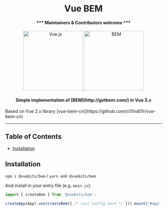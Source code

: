 <h1 align="center">Vue BEM</h1>

<h4 align="center">*** Maintainers & Contributors welcome ***</h4>

<p align="center">
  <a href="https://vuejs.org/">
    <img alt="Vue.js" src="https://user-images.githubusercontent.com/18534115/100093526-f2794b80-2e57-11eb-9b2a-e24202e2904b.png" height="192">
    <img alt="BEM" src="https://user-images.githubusercontent.com/18534115/100067249-512dcd80-2e36-11eb-8f12-84b0fc1abfa1.png" height="192">
  </a>
</p>

<h4 align="center">Simple implementation of [BEM](http://getbem.com/) in Vue 3.x</h4>
<p>Based on Vue 2.x library [vue-bem-cn](https://github.com/c01nd01r/vue-bem-cn)</p>

---

## Table of Contents

* [Installation](#installation)

## Installation

`npm i @vuebits/bem` / `yarn add @vuebits/bem`

And install in your entry file (e.g. `main.js`):

```javascript
import { createBem } from '@vuebits/bem';

createApp(App).use(createBem({ /* your config here */ })).mount('#app');
```
